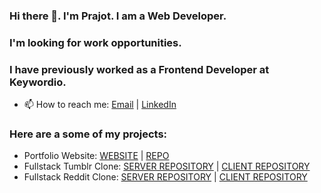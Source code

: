 ### Hi there 👋. I'm Prajot. I am a Web Developer.

### I'm looking for work opportunities.

### I have previously worked as a Frontend Developer at Keywordio.
- 📫 How to reach me: [Email](mailto:prajotsurey@gmail.com) | [LinkedIn](https://www.linkedin.com/in/prajotsurey/)

### Here are a some of my projects: 
* Portfolio Website: [WEBSITE](https://www.prajot.dev/) | [REPO](https://github.com/prajotsurey/portfolio)
* Fullstack Tumblr Clone: [SERVER REPOSITORY](https://github.com/prajotsurey/tumblr-clone-server) | [CLIENT REPOSITORY](https://github.com/prajotsurey/tumblr-clone-client)
* Fullstack Reddit Clone: [SERVER REPOSITORY](https://github.com/prajotsurey/reddit-server) | [CLIENT REPOSITORY](https://github.com/prajotsurey/reddit-client)

